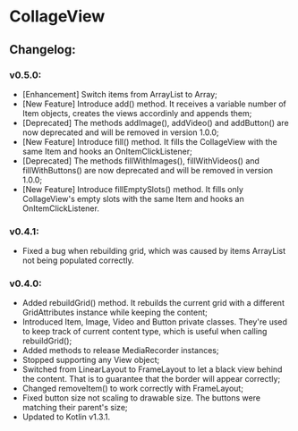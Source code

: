 # CollageView

## Changelog:
### v0.5.0:
- [Enhancement] Switch items from ArrayList to Array;
- [New Feature] Introduce add() method. It receives a variable number of Item objects, creates the views accordinly and appends them;
- [Deprecated] The methods addImage(), addVideo() and addButton() are now deprecated and will be removed in version 1.0.0;
- [New Feature] Introduce fill() method. It fills the CollageView with the same Item and hooks an OnItemClickListener;
- [Deprecated] The methods fillWithImages(), fillWithVideos() and fillWithButtons() are now deprecated and will be removed in version 1.0.0;
- [New Feature] Introduce fillEmptySlots() method. It fills only CollageView's empty slots with the same Item and hooks an OnItemClickListener.

### v0.4.1:
- Fixed a bug when rebuilding grid, which was caused by items ArrayList not being populated correctly.

### v0.4.0:
- Added rebuildGrid() method. It rebuilds the current grid with a different GridAttributes instance while keeping the content;
- Introduced Item, Image, Video and Button private classes. They're used to keep track of current content type, which is useful when calling rebuildGrid();
- Added methods to release MediaRecorder instances;
- Stopped supporting any View object;
- Switched from LinearLayout to FrameLayout to let a black view behind the content. That is to guarantee that the border will appear correctly;
- Changed removeItem() to work correctly with FrameLayout;
- Fixed button size not scaling to drawable size. The buttons were matching their parent's size;
- Updated to Kotlin v1.3.1.

